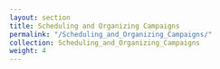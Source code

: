 ```yaml
---
layout: section
title: Scheduling and Organizing Campaigns
permalink: "/Scheduling_and_Organizing_Campaigns/"
collection: Scheduling_and_Organizing_Campaigns
weight: 4
---
```

